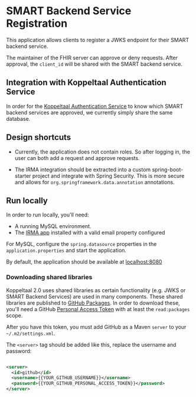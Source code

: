 # SMART Backend Service Registration
This application allows clients to register a JWKS endpoint for their SMART backend service.

The maintainer of the FHIR  server  can approve or deny requests. After approval, the `client_id` 
will be shared with the SMART backend service.

## Integration with Koppeltaal Authentication Service
In order for the [Koppeltaal Authentication Service](https://github.com/Koppeltaal/Koppeltaal-2.0-Authentication-Service) to know which SMART backend services
are approved, we currently simply share the same database.

## Design shortcuts
* Currently, the application does not contain roles. So after logging in, the user can both add a 
request and approve requests. 

*  The IRMA integration should be extracted into a custom spring-boot-starter project and
   integrate with Spring Security. This is more  secure and allows for 
   `org.springframework.data.annotation` annotations.

## Run locally
In order to run locally, you'll need:

* A running MySQL environment. 
* The [IRMA app](https://irma.app/) installed with a valid email property configured  

For MySQL, configure the `spring.datasource` properties in the `application.properties` and start 
the application. 

By default, the application should be available at 
[localhost:8080](http://localhost:8080)

### Downloading shared libraries

Koppeltaal 2.0 uses shared libraries as certain functionality (e.g. JWKS or SMART Backend Services)
are used in many components. These shared libraries are published
to [GitHub Packages](https://docs.github.com/en/packages/working-with-a-github-packages-registry/working-with-the-apache-maven-registry).
In order to download these, you'll need a GitHub
[Personal Access Token](https://docs.github.com/en/github/authenticating-to-github/keeping-your-account-and-data-secure/creating-a-personal-access-token)
with at least the  `read:packages` scope.

After you have this token, you must add GitHub as a Maven `server` to your `~/.m2/settings.xml`.

The `<server>` tag should be added like this, replace the username and password:

```xml

<server>
  <id>github</id>
  <username>{{YOUR_GITHUB_USERNAME}}</username>
  <password>{{YOUR_GITHUB_PERSONAL_ACCESS_TOKEN}}</password>
</server>
```